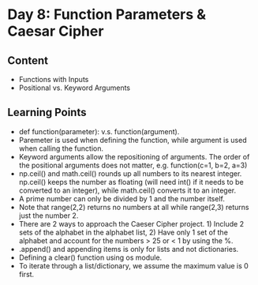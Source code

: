 # Day 8: Function Parameters & Caesar Cipher
## Content
* Functions with Inputs
* Positional vs. Keyword Arguments

## Learning Points
* def function(parameter): v.s. function(argument).
* Paremeter is used when defining the function, while argument is used when calling the function. 
* Keyword arguments allow the repositioning of arguments. The order of the positional arguments does not matter, e.g. function(c=1, b=2, a=3) 
* np.ceil() and math.ceil() rounds up all numbers to its nearest integer. np.ceil() keeps the number as floating (will need int() if it needs to be converted to an integer), while math.ceil() converts it to an integer. 
* A prime number can only be divided by 1 and the number itself. 
* Note that range(2,2) returns no numbers at all while range(2,3) returns just the number 2.
* There are 2 ways to approach the Caeser Cipher project. 1) Include 2 sets of the alphabet in the alphabet list, 2) Have only 1 set of the alphabet and account for the numbers > 25 or < 1 by using the %.
* .append() and appending items is only for lists and not dictionaries.
* Defining a clear() function using os module.
* To iterate through a list/dictionary, we assume the maximum value is 0 first. 
